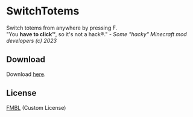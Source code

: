# SwitchTotems

Switch totems from anywhere by pressing F.  
"You __have to click™__, so it's not a hack®." - *Some "hacky" Minecraft mod developers (c) 2023*

## Download

Download [here](https://github.com/NoCrysForYou/SwitchTotems/releases/latest).

## License

[FMBL](LICENSE) (Custom License)
